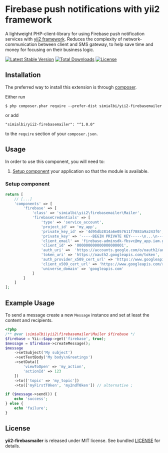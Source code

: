 # Firebase push notifications with yii2 framework

A lightweight PHP-client-library for using Firebase push notification services with [yii2 framework](https://www.yiiframework.com).
Reduces the complexity of network-communication between client and SMS gateway, to help save time and money for focusing
on their business logic.

[![Latest Stable Version](https://poser.pugx.org/simialbi/yii2-firebasemailer/v/stable?format=flat-square)](https://packagist.org/packages/simialbi/yii2-firebasemailer)
[![Total Downloads](https://poser.pugx.org/simialbi/yii2-firebasemailer/downloads?format=flat-square)](https://packagist.org/packages/simialbi/yii2-firebasemailer)
[![License](https://poser.pugx.org/simialbi/yii2-firebasemailer/license?format=flat-square)](https://packagist.org/packages/simialbi/yii2-firebasemailer)

## Installation
The preferred way to install this extension is through [composer](http://getcomposer.org/download/).

Either run

```
$ php composer.phar require --prefer-dist simialbi/yii2-firebasemailer
```

or add

```
"simialbi/yii2-firebasemailer": "^1.0.0"
```

to the `require` section of your `composer.json`.

## Usage

In order to use this component, you will need to:

1. [Setup component](#setup-component) your application so that the module is available.

### Setup component

```php
return [
    // [...]
    'components' => [
        'firebase' => [
            'class' => 'simialbi\yii2\firebasemailer\Mailer',
            'firebaseCredentials' => [
                'type' => 'service_account',
                'project_id' => 'my_app',
                'private_key_id' => '4d95db2814a6e057611f7883a9a243f6',
                'private_key' => '-----BEGIN PRIVATE KEY-----\n...\n-----END PRIVATE KEY-----\n',
                'client_email' => 'firebase-adminsdk-fbsvc@my_app.iam.gserviceaccount.com',
                'client_id' => '000000000000000000001',
                'auth_uri' =>  'https://accounts.google.com/o/oauth2/auth',
                'token_uri' => 'https://oauth2.googleapis.com/token',
                'auth_provider_x509_cert_url' => 'https://www.googleapis.com/oauth2/v1/certs',
                'client_x509_cert_url' => 'https://www.googleapis.com/robot/v1/metadata/x509/firebase-adminsdk-fbsvc%40my_app.iam.gserviceaccount.com',
                'universe_domain' => 'googleapis.com'
            ]
        ]
    ]
];
```

## Example Usage

To send a message create a new `Message` instance and set at least the content and recipients.

```php
<?php
/** @var \simialbi\yii2\firebasemailer\Mailer $firebase */
$firebase = Yii::$app->get('firebase', true);
$message = $firebase->createMessage();
$message
    ->setSubject('My subject')
    ->setTextBody('My body\nGreetings')
    ->setData([
        'viewToOpen' => 'my_action',
        'actionId' => 123
    ])
    ->to(['topic' => 'my_topic'])
    ->to(['myFirstT0ken', 'my2ndT0ken']) // alternative ;

if ($message->send()) {
    echo 'success';
} else {
    echo 'failure';
}
```

## License

**yii2-firebasmailer** is released under MIT license. See bundled [LICENSE](LICENSE) for details.
